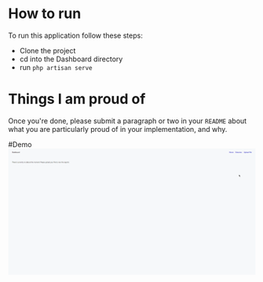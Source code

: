 # How to run


To run this application follow these steps:
-   Clone the project
-   cd into the Dashboard directory
-   run `php artisan serve`

# Things I am proud of
Once you're done, please submit a paragraph or two in your `README` about what you are particularly proud of in your implementation, and why.

#Demo
![Demo](demo.gif)
